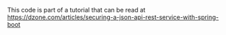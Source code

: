 This code is part of a tutorial that can be read at https://dzone.com/articles/securing-a-json-api-rest-service-with-spring-boot